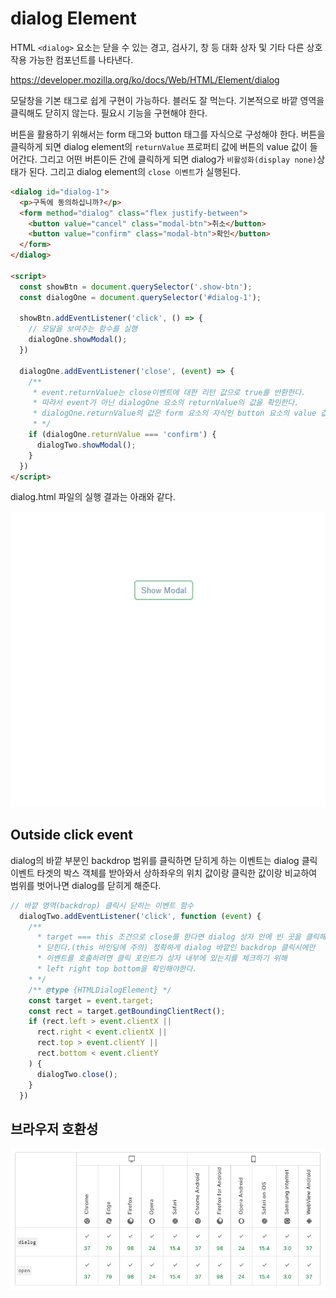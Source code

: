 # dialog Element

HTML `<dialog>` 요소는 닫을 수 있는 경고, 검사기, 창 등 대화 상자 및 기타 다른 상호작용 가능한 컴포넌트를 나타낸다.

<https://developer.mozilla.org/ko/docs/Web/HTML/Element/dialog>

모달창을 기본 태그로 쉽게 구현이 가능하다. 블러도 잘 먹는다. 기본적으로 바깥 영역을 클릭해도 닫히지 않는다. 필요시 기능을 구현해야 한다.

버튼을 활용하기 위해서는 form 태그와 button 태그를 자식으로 구성해야 한다. 버튼을 클릭하게 되면 dialog element의 `returnValue` 프로퍼티 값에 버튼의 value 값이 들어간다. 그리고 어떤 버튼이든 간에 클릭하게 되면 dialog가 `비활성화(display none)`상태가 된다. 그리고 dialog element의 `close 이벤트`가 실행된다.

```html
<dialog id="dialog-1">
  <p>구독에 동의하십니까?</p>
  <form method="dialog" class="flex justify-between">
    <button value="cancel" class="modal-btn">취소</button>
    <button value="confirm" class="modal-btn">확인</button>
  </form>
</dialog>

<script>
  const showBtn = document.querySelector('.show-btn');
  const dialogOne = document.querySelector('#dialog-1');

  showBtn.addEventListener('click', () => {
    // 모달을 보여주는 함수를 실행
    dialogOne.showModal();
  })

  dialogOne.addEventListener('close', (event) => {
    /**
     * event.returnValue는 close이벤트에 대한 리턴 값으로 true를 반환한다.
     * 따라서 event가 아닌 dialogOne 요소의 returnValue의 값을 확인한다.
     * dialogOne.returnValue의 값은 form 요소의 자식인 button 요소의 value 값이다.
     * */
    if (dialogOne.returnValue === 'confirm') {
      dialogTwo.showModal();
    }
  })
</script>
```

dialog.html 파일의 실행 결과는 아래와 같다.

![dialog.html 실행 결과 GIF](images/dialog.gif)

## Outside click event

dialog의 바깥 부분인 backdrop 범위를 클릭하면 닫히게 하는 이벤트는 dialog 클릭 이벤트 타겟의 박스 객체를 받아와서 상하좌우의 위치 값이랑 클릭한 값이랑 비교하여 범위를 벗어나면 dialog를 닫히게 해준다.

```js
// 바깥 영역(backdrop) 클릭시 닫히는 이벤트 함수
  dialogTwo.addEventListener('click', function (event) {
    /**
      * target === this 조건으로 close를 한다면 dialog 상자 안에 빈 곳을 클릭해도
      * 닫힌다.(this 바인딩에 주의) 정확하게 dialog 바깥인 backdrop 클릭시에만
      * 이벤트를 호출하려면 클릭 포인트가 상자 내부에 있는지를 체크하기 위해 
      * left right top bottom을 확인해야한다.
    * */
    /** @type {HTMLDialogElement} */
    const target = event.target;
    const rect = target.getBoundingClientRect();
    if (rect.left > event.clientX ||
      rect.right < event.clientX ||
      rect.top > event.clientY ||
      rect.bottom < event.clientY
    ) {
      dialogTwo.close();
    }
  })
```

## 브라우저 호환성

![브라우저 호환성 이미지](images/dialog-browser-compatibility.png)